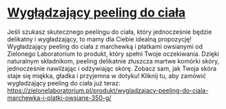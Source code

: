 # [Wygłądzający peeling do ciała](https://zielonelaboratorium.pl/produkt/wygladzajacy-peeling-do-ciala-marchewka-i-platki-owsiane-350-g/)

Jeśli szukasz skutecznego peelingu do ciała, który jednocześnie będzie delikatny i wygładzający, to mamy dla Ciebie idealną propozycję! Wygładzający peeling do ciała z marchewką i płatkami owsianymi od Zielonego Laboratorium to produkt, który spełni Twoje oczekiwania. Dzięki naturalnym składnikom, peeling delikatnie złuszcza martwe komórki skóry, jednocześnie nawilżając i odżywiając skórę. Zobacz sam, jak Twoja skóra staje się miękka, gładka i przyjemna w dotyku! Kliknij tu, aby zamówić wygładzający peeling do ciała już teraz: https://zielonelaboratorium.pl/produkt/wygladzajacy-peeling-do-ciala-marchewka-i-platki-owsiane-350-g/